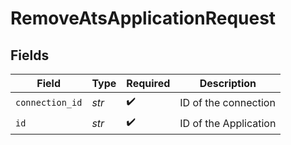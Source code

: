 # RemoveAtsApplicationRequest


## Fields

| Field                 | Type                  | Required              | Description           |
| --------------------- | --------------------- | --------------------- | --------------------- |
| `connection_id`       | *str*                 | :heavy_check_mark:    | ID of the connection  |
| `id`                  | *str*                 | :heavy_check_mark:    | ID of the Application |